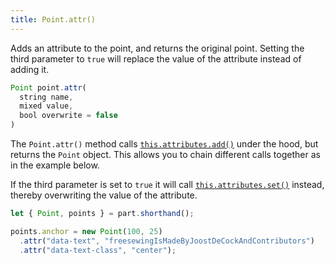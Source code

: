```yaml
---
title: Point.attr()
---
```


Adds an attribute to the point, and returns the original point. Setting the third parameter
to `true` will replace the value of the attribute instead of adding it.

```js
Point point.attr(
  string name, 
  mixed value, 
  bool overwrite = false
)
```

The `Point.attr()` method calls [`this.attributes.add()`](/reference/api/attributes/add/) under the hood, but returns the `Point` object.
This allows you to chain different calls together as in the example below.

If the third parameter is set to `true` it will call [`this.attributes.set()`](/reference/api/attributes/set/) instead, thereby overwriting the value of the attribute.

<Example
  part="point_attr"
  caption="An example of the Point.attr() method"
/>

```js
let { Point, points } = part.shorthand();

points.anchor = new Point(100, 25)
  .attr("data-text", "freesewingIsMadeByJoostDeCockAndContributors")
  .attr("data-text-class", "center");
```

